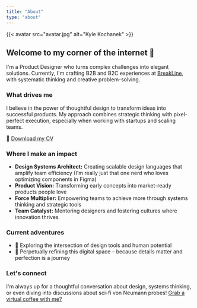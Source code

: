```yaml
---
title: "About"
type: "about"
---
```


{{< avatar src="avatar.jpg" alt="Kyle Kochanek" >}}

## Welcome to my corner of the internet 👋

I'm a Product Designer who turns complex challenges into elegant solutions. Currently, I'm crafting B2B and B2C experiences at <a href="https://www.breakline.org" target="_blank" rel="noopener noreferrer">BreakLine</a>, with systematic thinking and creative problem-solving.

### What drives me

I believe in the power of thoughtful design to transform ideas into successful products. My approach combines strategic thinking with pixel-perfect execution, especially when working with startups and scaling teams.

📄 [Download my CV](/assets/files/Kyle_Kochanek_CV.pdf)

### Where I make an impact

- **Design Systems Architect:** Creating scalable design languages that amplify team efficiency (I'm really just that one nerd who loves optimizing components in Figma)
- **Product Vision:** Transforming early concepts into market-ready products people love
- **Force Multiplier:** Empowering teams to achieve more through systems thinking and strategic tools
- **Team Catalyst:** Mentoring designers and fostering cultures where innovation thrives


### Current adventures


- 🔭 Exploring the intersection of design tools and human potential
- 🔧 Perpetually refining this digital space – because details matter and perfection is a journey


### Let's connect

I'm always up for a thoughtful conversation about design, systems thinking, or even diving into discussions about sci-fi von Neumann probes! [Grab a virtual coffee with me?](mailto:hello+website@kylekochanek.com?subject=Virtual%20Coffee%20Chat&body=Hi%20Kyle!)
